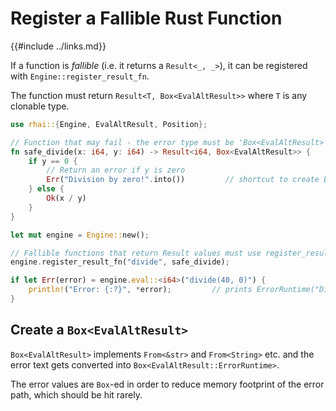 Register a Fallible Rust Function
================================

{{#include ../links.md}}

If a function is _fallible_ (i.e. it returns a `Result<_, _>`),
it can be registered with `Engine::register_result_fn`.

The function must return `Result<T, Box<EvalAltResult>>` where `T` is any clonable type.

```rust , no_run
use rhai::{Engine, EvalAltResult, Position};

// Function that may fail - the error type must be 'Box<EvalAltResult>'
fn safe_divide(x: i64, y: i64) -> Result<i64, Box<EvalAltResult>> {
    if y == 0 {
        // Return an error if y is zero
        Err("Division by zero!".into())         // shortcut to create Box<EvalAltResult::ErrorRuntime>
    } else {
        Ok(x / y)
    }
}

let mut engine = Engine::new();

// Fallible functions that return Result values must use register_result_fn()
engine.register_result_fn("divide", safe_divide);

if let Err(error) = engine.eval::<i64>("divide(40, 0)") {
    println!("Error: {:?}", *error);         // prints ErrorRuntime("Division by zero detected!", (1, 1)")
}
```

Create a `Box<EvalAltResult>`
----------------------------

`Box<EvalAltResult>` implements `From<&str>` and `From<String>` etc.
and the error text gets converted into `Box<EvalAltResult::ErrorRuntime>`.

The error values are `Box`-ed in order to reduce memory footprint of the error path, which should be hit rarely.
